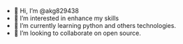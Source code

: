 - 👋 Hi, I’m @akg829438
- 👀 I’m interested in enhance my skills
- 🌱 I’m currently learning python and others technologies.
- 💞️ I’m looking to collaborate on open source.

<!---
akg829438/akg829438 is a ✨ special ✨ repository because its `README.md` (this file) appears on your GitHub profile.
You can click the Preview link to take a look at your changes.
--->
